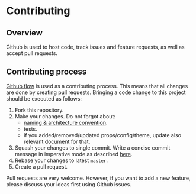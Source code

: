 # Contributing

## Overview

Github is used to host code, track issues and feature requests, as well as accept pull requests.

## Contributing process

[Github flow](https://guides.github.com/introduction/flow/index.html) is used as a contributing process. This means that all changes are done by creating pull requests. Bringing a code change to this project should be executed as follows:

1. Fork this repository.
2. Make your changes. Do not forgot about:
   - [naming & architecture convention](../DEVELOPMENT.md#naming--architecture-conventions).
   - tests.
   - if you added/removed/updated props/config/theme, update also relevant document for that.
3. Squash your changes to single commit. Write a concise commit message in imperative mode as described [here](https://chris.beams.io/posts/git-commit/).
4. Rebase your changes to latest `master`.
5. Create a pull request.

Pull requests are very welcome. However, if you want to add a new feature, please discuss your ideas first using Github issues.